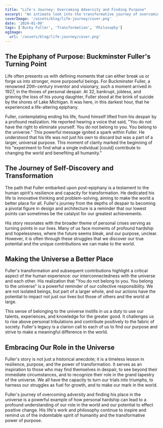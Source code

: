 ```yaml
---
title: "Life's Journey: Overcoming Adversity and Finding Purpose"
excerpt: "An intimate look into the transformative journey of overcoming personal challenges and finding one's place in the universe."
coverImage: '/assets/blog/life-journey/cover.png'
date: '2024-01-09'
tags: ['Bucky Fuller', 'Transformation', 'Philosophy']
ogImage:
  url: '/assets/blog/life-journey/cover.png'
---
```


## The Epiphany of Purpose: Buckminster Fuller's Turning Point

Life often presents us with defining moments that can either break us or forge us into stronger, more purposeful beings. For Buckminster Fuller, a renowned 20th-century inventor and visionary, such a moment arrived in 1927, in the throes of personal despair. At 32, bankrupt, jobless, and grieving the loss of his young daughter, Fuller stood at the brink of suicide by the shores of Lake Michigan. It was here, in this darkest hour, that he experienced a life-altering epiphany.

Fuller, contemplating ending his life, found himself lifted from his despair by a profound realization. He reported hearing a voice that said, "You do not have the right to eliminate yourself. You do not belong to you. You belong to the universe." This powerful message ignited a spark within Fuller. He understood that his life was not just his own to discard but was a part of a larger, universal purpose. This moment of clarity marked the beginning of his "experiment to find what a single individual [could] contribute to changing the world and benefiting all humanity."

## The Journey of Self-Discovery and Transformation

The path that Fuller embarked upon post-epiphany is a testament to the human spirit's resilience and capacity for transformation. He dedicated his life to innovative thinking and problem-solving, aiming to make the world a better place for all. Fuller's journey from the depths of despair to becoming a pivotal figure in design and architecture is a reminder that our lowest points can sometimes be the catalyst for our greatest achievements.

His story resonates with the broader theme of personal crises serving as turning points in our lives. Many of us face moments of profound hardship and hopelessness, where the future seems bleak, and our purpose, unclear. However, it is often through these struggles that we discover our true potential and the unique contributions we can make to the world.

## Making the Universe a Better Place

Fuller's transformation and subsequent contributions highlight a critical aspect of the human experience: our interconnectedness with the universe and each other. His realization that "You do not belong to you. You belong to the universe" is a powerful reminder of our collective responsibility. We are not isolated beings, but part of a larger whole, and our actions have the potential to impact not just our lives but those of others and the world at large.

This sense of belonging to the universe instills in us a duty to use our talents, experiences, and knowledge for the greater good. It challenges us to rise above personal tribulations and contribute positively to the fabric of society. Fuller's legacy is a clarion call to each of us to find our purpose and strive to make a meaningful difference in the world.

## Embracing Our Role in the Universe
Fuller's story is not just a historical anecdote; it is a timeless lesson in resilience, purpose, and the power of transformation. It serves as an inspiration to those who may find themselves in despair, to see beyond their immediate circumstances, and to recognize their role in the grand tapestry of the universe. We all have the capacity to turn our trials into triumphs, to harness our struggles as fuel for growth, and to make our mark in the world.

Fuller's journey of overcoming adversity and finding his place in the universe is a powerful example of how personal hardship can lead to a profound understanding of our role in the world and our potential to effect positive change. His life's work and philosophy continue to inspire and remind us of the indomitable spirit of humanity and the transformative power of purpose.
